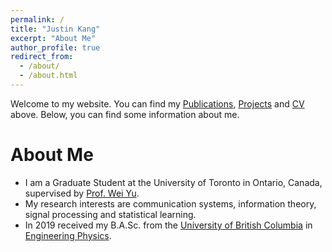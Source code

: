 ```yaml
---
permalink: /
title: "Justin Kang"
excerpt: "About Me"
author_profile: true
redirect_from: 
  - /about/
  - /about.html
---
```

Welcome to my website. You can find my <a href=''>Publications</a>, <a href=''>Projects</a> and <a href=''>CV</a> above. Below, you can find some information about me.

About Me
======

* I am a Graduate Student at the University of Toronto in Ontario, Canada, supervised by <a href='https://www.comm.utoronto.ca/~weiyu/'>Prof. Wei Yu</a>.
* My research interests are communication systems, information theory, signal processing and statistical learning.
* In 2019 received my B.A.Sc. from the <a href='https://www.ubc.ca/'>University of British Columbia</a> in <a href="https://www.engphys.ubc.ca/">Engineering Physics</a>.


